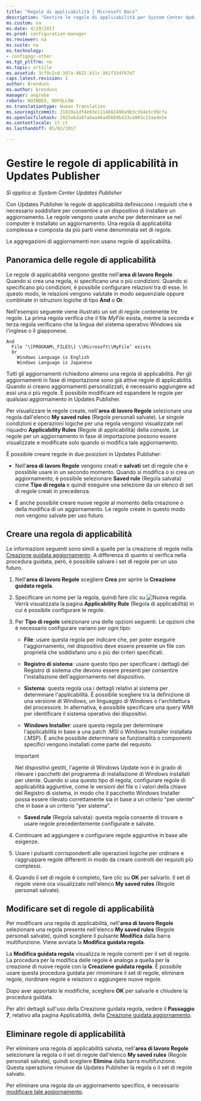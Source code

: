 ```yaml
---
title: "Regole di applicabilità | Microsoft Docs"
description: "Gestire le regole di applicabilità per System Center Updates Publisher"
ms.custom: na
ms.date: 4/29/2017
ms.prod: configuration-manager
ms.reviewer: na
ms.suite: na
ms.technology:
- configmgr-other
ms.tgt_pltfrm: na
ms.topic: article
ms.assetid: 3cf0c2cd-397a-4622-b11c-961f334fb7d7
caps.latest.revision: 1
author: Brenduns
ms.author: brenduns
manager: angrobe
robots: NOINDEX, NOFOLLOW
ms.translationtype: Human Translation
ms.sourcegitcommit: 31819a1df4e63e1114682490a9b3c3b4e5c99cfa
ms.openlocfilehash: 2925abda07abaa46ad56b9b433ce003c22aede5e
ms.contentlocale: it-it
ms.lasthandoff: 05/02/2017

---
```


# <a name="manage-applicability-rules-in-updates-publisher"></a>Gestire le regole di applicabilità in Updates Publisher

*Si applica a: System Center Updates Publisher*

Con Updates Publisher le regole di applicabilità definiscono i requisiti che è necessario soddisfare per consentire a un dispositivo di installare un aggiornamento. Le regole vengono usate anche per determinare se nel computer è installato un aggiornamento. Una regola di applicabilità complessa e composta da più parti viene denominata set di regole.

Le aggregazioni di aggiornamenti non usano regole di applicabilità.

## <a name="overview-of-applicability-rules"></a>Panoramica delle regole di applicabilità
Le regole di applicabilità vengono gestite nell'**area di lavoro Regole**. Quando si crea una regola, si specificano una o più condizioni. Quando si specificano più condizioni, è possibile configurare relazioni tra di esse. In questo modo, le relazioni vengono valutate in modo sequenziale oppure combinate in istruzioni logiche di tipo **And** o **Or**.

Nell'esempio seguente viene illustrato un set di regole contenente tre regole. La prima regola verifica che il file *MyFile* esista, mentre la seconda e terza regola verificano che la lingua del sistema operativo Windows sia l'inglese o il giapponese.

    And  
      File ‘\[PROGRAM\_FILES\] \\Microsoft\\MyFile’ exists  
      Or  
        Windows Language is English   
        Windows Language is Japanese

Tutti gli aggiornamenti richiedono almeno una regola di applicabilità. Per gli aggiornamenti in fase di importazione sono già attive regole di applicabilità. Quando si creano aggiornamenti personalizzati, è necessario aggiungere ad essi una o più regole. È possibile modificare ed espandere le regole per qualsiasi aggiornamento in Updates Publisher.

Per visualizzare le regole create, nell'**area di lavoro Regole** selezionare una regola dall'elenco **My saved rules** (Regole personali salvate). Le singole condizioni e operazioni logiche per una regola vengono visualizzate nel riquadro **Applicability Rules** (Regole di applicabilità) della console. Le regole per un aggiornamento in fase di importazione possono essere visualizzate e modificate solo quando si modifica tale aggiornamento.

È possibile creare regole in due posizioni in Updates Publisher:

-   Nell'**area di lavoro Regole** vengono creati e **salvati** set di regole che è possibile usare in un secondo momento. Quando si modifica o si crea un aggiornamento, è possibile selezionare **Saved rule** (Regola salvata) come **Tipo di regola** e quindi eseguire una selezione da un elenco di set di regole creati in precedenza.

-   È anche possibile creare nuove regole al momento della creazione o della modifica di un aggiornamento. Le regole create in questo modo non vengono salvate per uso futuro.

## <a name="create-applicability-rule"></a>Creare una regola di applicabilità
Le informazioni seguenti sono simili a quelle per la creazione di regole nella [Creazione guidata aggiornamento](/sccm/sum/tools/create-updates-with-updates-publisher#the-create-update-wizard). A differenza di quanto si verifica nella procedura guidata, però, è possibile salvare i set di regole per un uso futuro.

1.  Nell'**area di lavoro Regole** scegliere **Crea** per aprire la **Creazione guidata regola**.

2.  Specificare un nome per la regola, quindi fare clic su ![Nuova regola](media/newrule.png). Verrà visualizzata la pagina **Applicability Rule** (Regola di applicabilità) in cui è possibile configurare le regole.

3.  Per **Tipo di regole** selezionare una delle opzioni seguenti. Le opzioni che è necessario configurare variano per ogni tipo:

    -   **File**: usare questa regola per indicare che, per poter eseguire l'aggiornamento, nel dispositivo deve essere presente un file con proprietà che soddisfano uno o più dei criteri specificati.

    -   **Registro di sistema**: usare questo tipo per specificare i dettagli del Registro di sistema che devono essere presenti per consentire l'installazione dell'aggiornamento nel dispositivo.

    -   **Sistema**: questa regola usa i dettagli relativi al sistema per determinare l'applicabilità. È possibile scegliere tra la definizione di una versione di Windows, un linguaggio di Windows o l'architettura del processore. In alternativa, è possibile specificare una query WMI per identificare il sistema operativo dei dispositivi.

    -   **Windows Installer**: usare questa regola per determinare l'applicabilità in base a una patch .MSI o Windows Installer installata (.MSP). È anche possibile determinare se funzionalità o componenti specifici vengono installati come parte del requisito.

       > [!IMPORTANT]   
       > Nel dispositivi gestiti, l'agente di Windows Update non è in grado di rilevare i pacchetti del programma di installazione di Windows installati per utente. Quando si usa questo tipo di regola, configurare regole di applicabilità aggiuntive, come le versioni del file o i valori della chiave del Registro di sistema, in modo che il pacchetto Windows Installer possa essere rilevato correttamente sia in base a un criterio "per utente" che in base a un criterio "per sistema".

    -   **Saved rule** (Regola salvata): questa regola consente di trovare e usare regole precedentemente configurate e salvate.

4.  Continuare ad aggiungere e configurare regole aggiuntive in base alle esigenze.

5.  Usare i pulsanti corrispondenti alle operazioni logiche per ordinare e raggruppare regole differenti in modo da creare controlli dei requisiti più complessi.

6.  Quando il set di regole è completo, fare clic su **OK** per salvarlo. Il set di regole viene ora visualizzato nell'elenco **My saved rules** (Regole personali salvate).

## <a name="edit-applicability-rule-sets"></a>Modificare set di regole di applicabilità
Per modificare una regola di applicabilità, nell'**area di lavoro Regole** selezionare una regola presente nell'elenco **My saved rules** (Regole personali salvate), quindi scegliere il pulsante **Modifica** dalla barra multifunzione. Viene avviata la **Modifica guidata regola**.

La **Modifica guidata regola** visualizza le regole correnti per il set di regole. La procedura per la modifica delle regole è analoga a quella per la creazione di nuove regole con la **Creazione guidata regola**. È possibile usare questa procedura guidata per rinominare il set di regole, eliminare regole, riordinare regole e relazioni o aggiungere nuove regole.

Dopo aver apportato le modifiche, scegliere **OK** per salvarle e chiudere la procedura guidata.

Per altri dettagli sull'uso della Creazione guidata regola, vedere il **Passaggio 7**, relativo alla pagina Applicabilità, della [Creazione guidata aggiornamento](/sccm/sum/tools/create-updates-with-updates-publisher#the-create-update-wizard).

## <a name="delete-applicability-rules"></a>Eliminare regole di applicabilità
Per eliminare una regola di applicabilità salvata, nell'**area di lavoro Regole** selezionare la regola o il set di regole dall'elenco **My saved rules** (Regole personali salvate), quindi scegliere **Elimina** dalla barra multifunzione. Questa operazione rimuove da Updates Publisher la regola o il set di regole salvato.

Per eliminare una regola da un aggiornamento specifico, è necessario [modificare tale aggiornamento](/sccm/sum/tools/manage-updates-with-updates-publisher#edit-updates-and-bundles).

